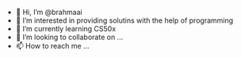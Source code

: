 - 👋 Hi, I’m @brahmaai
- 👀 I’m interested in providing solutins with the help of programming
- 🌱 I’m currently learning CS50x
- 💞️ I’m looking to collaborate on ...
- 📫 How to reach me ...

<!---
brahmaai/brahmaai is a ✨ special ✨ repository because its `README.md` (this file) appears on your GitHub profile.
You can click the Preview link to take a look at your changes.
--->
